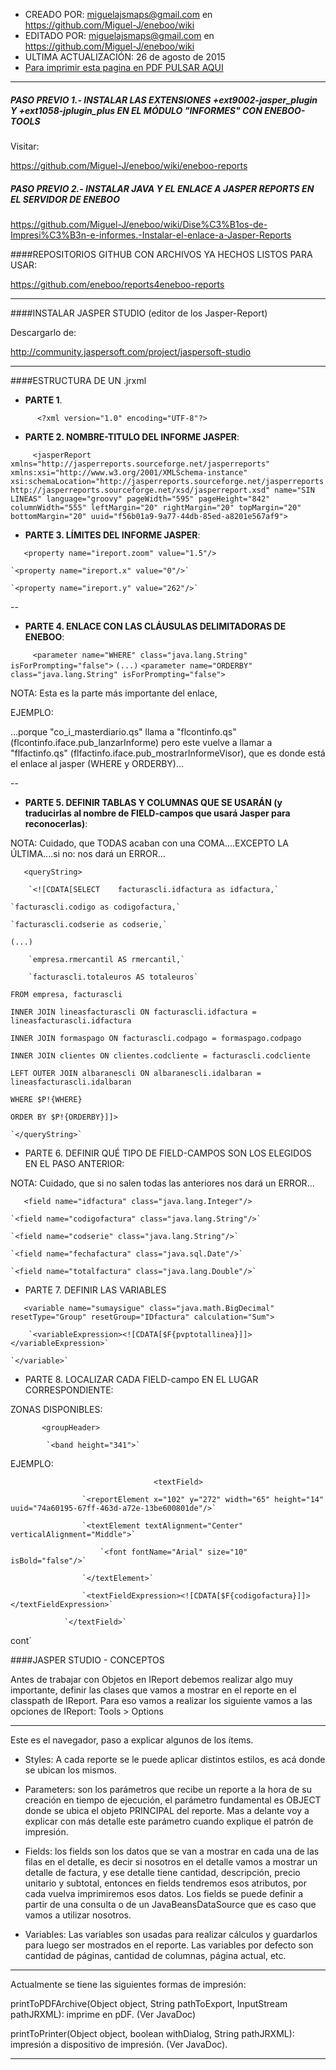 * CREADO POR: miguelajsmaps@gmail.com en https://github.com/Miguel-J/eneboo/wiki
* EDITADO POR: miguelajsmaps@gmail.com en https://github.com/Miguel-J/eneboo/wiki
* ULTIMA ACTUALIZACIÓN: 26 de agosto de 2015
* [Para imprimir esta pagina en PDF PULSAR AQUI](https://gitprint.com/Miguel-J/eneboo/wiki/Dise%C3%B1os-de-Impresi%C3%B3n-e-informes%3A-Configurar-archivos-Jasper-Reports)

---


##### PASO PREVIO 1.- INSTALAR LAS EXTENSIONES +ext9002-jasper_plugin Y +ext1058-jplugin_plus EN EL MÓDULO "INFORMES" CON ENEBOO-TOOLS

Visitar:

https://github.com/Miguel-J/eneboo/wiki/eneboo-reports

##### PASO PREVIO 2.- INSTALAR JAVA Y EL ENLACE A JASPER REPORTS EN EL SERVIDOR DE ENEBOO

https://github.com/Miguel-J/eneboo/wiki/Dise%C3%B1os-de-Impresi%C3%B3n-e-informes.-Instalar-el-enlace-a-Jasper-Reports
 
####REPOSITORIOS GITHUB CON ARCHIVOS YA HECHOS LISTOS PARA USAR:

https://github.com/eneboo/reports4eneboo-reports

---

####INSTALAR JASPER STUDIO (editor de los Jasper-Report)

Descargarlo de:

http://community.jaspersoft.com/project/jaspersoft-studio

---

####ESTRUCTURA DE UN .jrxml

* **PARTE 1**.

`      <?xml version="1.0" encoding="UTF-8"?>`

* **PARTE 2. NOMBRE-TITULO DEL INFORME JASPER**:

`     <jasperReport xmlns="http://jasperreports.sourceforge.net/jasperreports" xmlns:xsi="http://www.w3.org/2001/XMLSchema-instance" xsi:schemaLocation="http://jasperreports.sourceforge.net/jasperreports http://jasperreports.sourceforge.net/xsd/jasperreport.xsd" name="SIN LINEAS" language="groovy" pageWidth="595" pageHeight="842" columnWidth="555" leftMargin="20" rightMargin="20" topMargin="20" bottomMargin="20" uuid="f56b01a9-9a77-44db-85ed-a8201e567af9">`

* **PARTE 3. LÍMITES DEL INFORME JASPER**:

`	<property name="ireport.zoom" value="1.5"/>`

	`<property name="ireport.x" value="0"/>`

	`<property name="ireport.y" value="262"/>`

--

* **PARTE 4. ENLACE CON LAS CLÁUSULAS DELIMITADORAS DE ENEBOO**:

`     <parameter name="WHERE" class="java.lang.String" isForPrompting="false">`
      `(...)`
     `<parameter name="ORDERBY" class="java.lang.String" isForPrompting="false">`

NOTA: Esta es la parte más importante del enlace,

EJEMPLO:

...porque "co_i_masterdiario.qs" llama a "flcontinfo.qs" (flcontinfo.iface.pub_lanzarInforme) pero este vuelve a llamar a "flfactinfo.qs" (flfactinfo.iface.pub_mostrarInformeVisor), que es donde está el enlace al jasper (WHERE y ORDERBY)...

--

* **PARTE 5. DEFINIR TABLAS Y COLUMNAS QUE SE USARÁN (y traducirlas al nombre de FIELD-campos que usará Jasper para reconocerlas)**:

NOTA: Cuidado, que TODAS acaban con una COMA....EXCEPTO LA ÚLTIMA....si no: nos dará un ERROR...

`	<queryString>`

		`<![CDATA[SELECT 	facturascli.idfactura as idfactura,`

	`facturascli.codigo as codigofactura,`

	`facturascli.codserie as codserie,`

`(...)`

        `empresa.rmercantil AS rmercantil,`

    	`facturascli.totaleuros AS totaleuros`

`FROM empresa, facturascli`

`INNER JOIN lineasfacturascli ON facturascli.idfactura = lineasfacturascli.idfactura`

`INNER JOIN formaspago ON facturascli.codpago = formaspago.codpago`

`INNER JOIN clientes ON clientes.codcliente = facturascli.codcliente`

`LEFT OUTER JOIN albaranescli ON albaranescli.idalbaran = lineasfacturascli.idalbaran`

`WHERE $P!{WHERE}`

`ORDER BY $P!{ORDERBY}]]>`

	`</queryString>`

* PARTE 6. DEFINIR QUÉ TIPO DE FIELD-CAMPOS SON LOS ELEGIDOS EN EL PASO ANTERIOR:

NOTA: Cuidado, que si no salen todas las anteriores nos dará un ERROR...

`	<field name="idfactura" class="java.lang.Integer"/>`

	`<field name="codigofactura" class="java.lang.String"/>`

	`<field name="codserie" class="java.lang.String"/>`

	`<field name="fechafactura" class="java.sql.Date"/>`

	`<field name="totalfactura" class="java.lang.Double"/>`

* PARTE 7. DEFINIR LAS VARIABLES

`	<variable name="sumaysigue" class="java.math.BigDecimal" resetType="Group" resetGroup="IDfactura" calculation="Sum">`

		`<variableExpression><![CDATA[$F{pvptotallinea}]]></variableExpression>`

	`</variable>`

* PARTE 8. LOCALIZAR CADA FIELD-campo EN EL LUGAR CORRESPONDIENTE:

ZONAS DISPONIBLES:

`		<groupHeader>`

			`<band height="341">`

EJEMPLO:

`                                <textField>`

					`<reportElement x="102" y="272" width="65" height="14" uuid="74a60195-67ff-463d-a72e-13be600801de"/>`

					`<textElement textAlignment="Center" verticalAlignment="Middle">`

						`<font fontName="Arial" size="10" isBold="false"/>`

					`</textElement>`

					`<textFieldExpression><![CDATA[$F{codigofactura}]]></textFieldExpression>`

				`</textField>`




cont´


####JASPER STUDIO - CONCEPTOS


Antes de trabajar con Objetos en IReport debemos realizar algo muy importante, definir las clases que vamos a mostrar en el reporte en el classpath de IReport. Para eso vamos a realizar los siguiente vamos a las opciones de IReport: Tools > Options

---

Este es el navegador, paso a explicar algunos de los ítems.

* Styles: A cada reporte se le puede aplicar distintos estilos, es acá donde se ubican los mismos.

* Parameters: son los parámetros que recibe un reporte a la hora de su creación en tiempo de ejecución, el parámetro fundamental es OBJECT donde se ubica el objeto PRINCIPAL del reporte. Mas a delante voy a explicar con más detalle este parámetro cuando explique el patrón de impresión.

* Fields: los fields son los datos que se van a mostrar en cada una de las filas en el detalle, es decir si nosotros en el detalle vamos a mostrar un detalle de factura, y ese detalle tiene cantidad, descripción, precio unitario y subtotal, entonces en fields tendremos esos atributos, por cada vuelva imprimiremos esos datos. Los fields se puede definir a partir de una consulta o de un JavaBeansDataSource que es caso que vamos a utilizar nosotros.

* Variables: Las variables son usadas para realizar cálculos y guardarlos para luego ser mostrados en el reporte. Las variables por defecto son cantidad de páginas, cantidad de columnas, página actual, etc.


---

Actualmente se tiene las siguientes formas de impresión:

printToPDFArchive(Object object, String pathToExport, InputStream pathJRXML): imprime en pDF. (Ver JavaDoc)

printToPrinter(Object object, boolean withDialog, String pathJRXML): impresión a dispositivo de impresión. (Ver JavaDoc).

---
